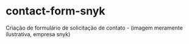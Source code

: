 # contact-form-snyk
Criação de formulário de solicitação de contato - (imagem meramente ilustrativa, empresa snyk)
